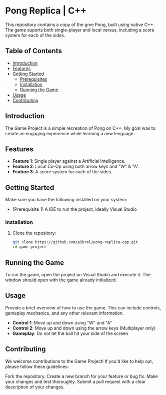 # Pong Replica | C++

This repository contains a copy of the gme Pong, built using native C++. The game suports both single-player and local versus, including a score system for each of the sides.

## Table of Contents

- [Introduction](#introduction)
- [Features](#features)
- [Getting Started](#getting-started)
  - [Prerequisites](#prerequisites)
  - [Installation](#installation)
  - [Running the Game](#running-the-game)
- [Usage](#usage)
- [Contributing](#contributing)

## Introduction

The Game Project is a simple recreation of Pong on C++. My goal was to create an engaging experience while learning a new lenguage.

## Features

- **Feature 1**: Single player against a Artificial Intelligence.
- **Feature 2**: Local Co-Op using both arrow keys and "W" & "A".
- **Feature 3**: A score system for each of the sides.

## Getting Started

Make sure you have the following installed on your system:

- [Prerequisite 1] A IDE to run the project, ideally Visual Studio

### Installation

1. Clone the repository:
   ```bash
   git clone https://github.com/pSbral/pong-replica-cpp.git
   cd game-project
   ```

## Running the Game
To run the game, open the project on Visual Studio and execute it. The window should open with the game already initialized.

## Usage
Provide a brief overview of how to use the game. This can include controls, gameplay mechanics, and any other relevant information.

- **Control 1**: Move up and down using "W" and "A"
- **Control 2**: Move up and down using the arrow keys (Multiplayer only)
- **Gameplay**: Do not let the ball hit your side of the screen

## Contributing
We welcome contributions to the Game Project! If you'd like to help out, please follow these guidelines:

Fork the repository.
Create a new branch for your feature or bug fix.
Make your changes and test thoroughly.
Submit a pull request with a clear description of your changes.
